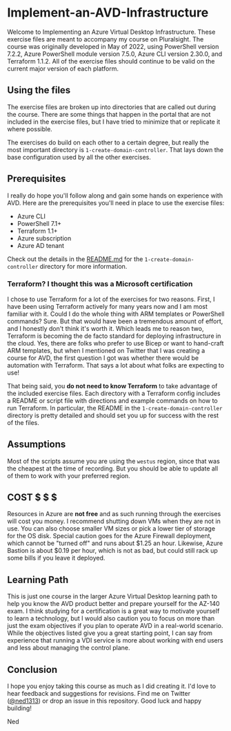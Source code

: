 # Implement-an-AVD-Infrastructure

Welcome to Implementing an Azure Virtual Desktop Infrastructure. These exercise files are meant to accompany my course on Pluralsight. The course was originally developed in May of 2022, using PowerShell version 7.2.2, Azure PowerShell module version 7.5.0, Azure CLI version 2.30.0, and Terraform 1.1.2. All of the exercise files should continue to be valid on the current major version of each platform.

## Using the files

The exercise files are broken up into directories that are called out during the course. There are some things that happen in the portal that are not included in the exercise files, but I have tried to minimize that or replicate it where possible.

The exercises do build on each other to a certain degree, but really the most important directory is `1-create-domain-controller`. That lays down the base configuration used by all the other exercises.

## Prerequisites

I really do hope you'll follow along and gain some hands on experience with AVD. Here are the prerequisites you'll need in place to use the exercise files:

* Azure CLI
* PowerShell 7.1+
* Terraform 1.1+
* Azure subscription
* Azure AD tenant

Check out the details in the [README.md](1-create-domain-controller/README.md) for the `1-create-domain-controller` directory for more information.

### Terraform? I thought this was a Microsoft certification

I chose to use Terraform for a lot of the exercises for two reasons. First, I have been using Terraform actively for many years now and I am most familiar with it. Could I do the whole thing with ARM templates or PowerShell commands? Sure. But that would have been a tremendous amount of effort, and I honestly don't think it's worth it. Which leads me to reason two, Terraform is becoming the de facto standard for deploying infrastructure in the cloud. Yes, there are folks who prefer to use Bicep or want to hand-craft ARM templates, but when I mentioned on Twitter that I was creating a course for AVD, the first question I got was whether there would be automation with Terraform. That says a lot about what folks are expecting to use!

That being said, you **do not need to know Terraform** to take advantage of the included exercise files. Each directory with a Terraform config includes a README or script file with directions and example commands on how to run Terraform. In particular, the README in the `1-create-domain-controller` directory is pretty detailed and should set you up for success with the rest of the files.

## Assumptions

Most of the scripts assume you are using the `westus` region, since that was the cheapest at the time of recording. But you should be able to update all of them to work with your preferred region.

## COST $ $ $

Resources in Azure are **not free** and as such running through the exercises will cost you money. I recommend shutting down VMs when they are not in use. You can also choose smaller VM sizes or pick a lower tier of storage for the OS disk. Special caution goes for the Azure Firewall deployment, which cannot be "turned off" and runs about $1.25 an hour. Likewise, Azure Bastion is about $0.19 per hour, which is not as bad, but could still rack up some bills if you leave it deployed.

## Learning Path

This is just one course in the larger Azure Virtual Desktop learning path to help you know the AVD product better and prepare yourself for the AZ-140 exam. I think studying for a certification is a great way to motivate yourself to learn a technology, but I would also caution you to focus on more than just the exam objectives if you plan to operate AVD in a real-world scenario. While the objectives listed give you a great starting point, I can say from experience that running a VDI service is more about working with end users and less about managing the control plane.

## Conclusion

I hope you enjoy taking this course as much as I did creating it. I'd love to hear feedback and suggestions for revisions. Find me on Twitter ([@ned1313](https://twitter.com/Ned1313)) or drop an issue in this repository. Good luck and happy building!

Ned

